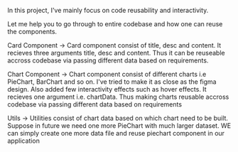 In this project, I've mainly focus on code reusability and interactivity.

Let me help you to go through to entire codebase and how one can reuse the components.

Card Component -> Card component consist of title, desc and content. It recieves three arguments title, desc and content. Thus it can be reuseable accross codebase via passing different data based on requirements.

Chart Component -> Chart component consist of different charts i.e PieChart, BarChart and so on. I've tried to make it as close as the figma design. Also added few interactivity effects such as hover effects. It recieves one argument i.e. chartData. Thus making charts reusable accross codebase via passing different data based on requirements

Utils -> Utilities consist of chart data based on which chart need to be built. Suppose in future we need one more PieChart with much larger dataset. WE can simply create one more data file and reuse piechart component in our application
